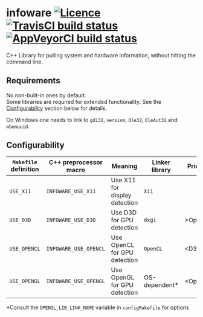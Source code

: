 # infoware [![Licence](https://img.shields.io/badge/license-CC0-green.svg?style=flat)](LICENSE) [![TravisCI build status](https://travis-ci.org/ThePhD/infoware.svg?branch=master)](https://travis-ci.org/ThePhD/infoware) [![AppVeyorCI build status](https://ci.appveyor.com/api/projects/status/github/ThePhD/infoware?branch=master&svg=true)](https://ci.appveyor.com/project/ThePhD/infoware/branch/master)
C++ Library for pulling system and hardware information, without hitting the command line.


## Requirements
No non-built-in ones by default.<br />
Some libraries are required for extended functionality. See the [Configurability](#configurability) section below for details.

On Windows one needs to link to `gdi32`, `version`, `Ole32`, `OleAut32` and `wbemuuid`.

## Configurability
|`Makefile` definition|C++ preprocessor macro|              Meaning              |Linker library|Priority|
|---------------------|----------------------|-----------------------------------|--------------|--------|
|      `USE_X11`      |  `INFOWARE_USE_X11`  |   Use X11 for display detection   |     `X11`    |        |
|      `USE_D3D`      |  `INFOWARE_USE_D3D`  |      Use D3D for GPU detection    |    `dxgi`    | >OpenCL|
|     `USE_OPENCL`    | `INFOWARE_USE_OPENCL`|    Use OpenCL for GPU detection   |   `OpenCL`   |  <D3D  |
|     `USE_OPENGL`    | `INFOWARE_USE_OPENGL`|    Use OpenGL for GPU detection   |OS-dependent\*| <OpenGL|


\*Consult the `OPENGL_LIB_LINK_NAME` variable in `configMakefile` for options
